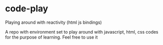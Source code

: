 # code-play
Playing around with reactivity (html js bindings)

A repo with environment set to play around with javascript, html, css codes for the purpose of learning. 
Feel free to use it

